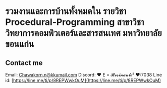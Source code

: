 # รวมงานและการบ้านทั้งหมดใน รายวิชา Procedural-Programming สาขาวิชาวิทยาการคอมพิวเตอร์และสารสนเทศ มหาวิทยาลัยขอนแก่น

## Contact me

Email: Chawakorn.n@kkumail.com
Discord: ♥ E = 𝓡𝓸𝓼𝓲𝓷𝓪𝓷𝓽𝓮² ♥:7038
Line id: [https://line.me/ti/p/8REPWwkOuM](https://line.me/ti/p/8REPWwkOuM)
